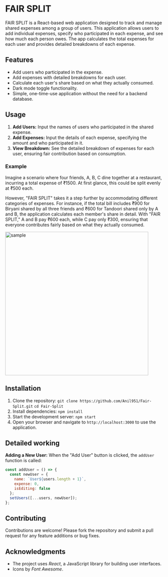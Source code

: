 # FAIR SPLIT

FAIR SPLIT is a React-based web application designed to track and manage shared expenses among a group of users. This application allows users to add individual expenses, specify who participated in each expense, and see how much each person owes. The app calculates the total expenses for each user and provides detailed breakdowns of each expense.

## Features

- Add users who participated in the expense.
- Add expenses with detailed breakdowns for each user.
- Calculate each user's share based on what they actually consumed.
- Dark mode toggle functionality.
- Simple, one-time-use application without the need for a backend database.

## Usage

1. **Add Users:** Input the names of users who participated in the shared expense.
2. **Add Expenses:** Input the details of each expense, specifying the amount and who participated in it.
3. **View Breakdown:** See the detailed breakdown of expenses for each user, ensuring fair contribution based on consumption.

### Example

Imagine a scenario where four friends, A, B, C dine together at a restaurant, incurring a total expense of ₹1500. At first glance, this could be split evenly at ₹500 each. 

However, "FAIR SPLIT" takes it a step further by accommodating different categories of expenses. For instance, if the total bill includes ₹900 for Biryani shared by all three friends and ₹600 for Tandoori shared only by A and B, the application calculates each member's share in detail. With "FAIR SPLIT," A and B pay ₹600 each, while C pay only ₹300, ensuring that everyone contributes fairly based on what they actually consumed.

<img width="456" alt="sample" src="https://github.com/Anil951/Fair-Split/assets/115132631/8ef38c8f-280b-4200-bb72-d7f3fc862885">


## Installation

1. Clone the repository:
    `git clone https://github.com/Anil951/Fair-Split.git`
    `cd Fair-Split`
2. Install dependencies:
    `npm install`
4. Start the development server:
    `npm start`
5. Open your browser and navigate to `http://localhost:3000` to use the application.


## Detailed working

<strong>Adding a New User:</strong> When the "Add User" button is clicked, the <code>addUser</code> function is called:
```javascript
const addUser = () => {
  const newUser = {
    name: `User${users.length + 1}`,
    expense: 0,
    isEditing: false
  };
  setUsers([...users, newUser]);
};
```


## Contributing

Contributions are welcome! Please fork the repository and submit a pull request for any feature additions or bug fixes.

## Acknowledgments

- The project uses *React*, a JavaScript library for building user interfaces.
- Icons by *Font Awesome*.






